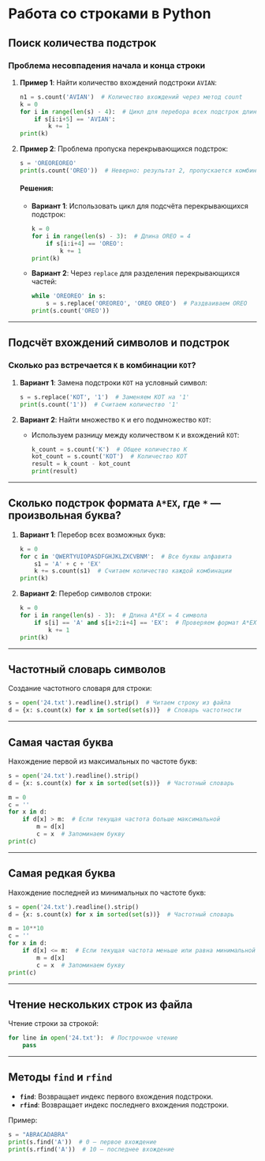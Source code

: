 # Работа со строками в Python

## Поиск количества подстрок

### Проблема несовпадения начала и конца строки
1. **Пример 1**: Найти количество вхождений подстроки `AVIAN`:
   ```python
   n1 = s.count('AVIAN')  # Количество вхождений через метод count
   k = 0 
   for i in range(len(s) - 4):  # Цикл для перебора всех подстрок длиной 5
       if s[i:i+5] == 'AVIAN':
           k += 1
   print(k)
   ```

2. **Пример 2**: Проблема пропуска перекрывающихся подстрок:
   ```python
   s = 'OREOREOREO'
   print(s.count('OREO'))  # Неверно: результат 2, пропускается комбинация в середине
   ```

   #### Решения:
   - **Вариант 1**: Использовать цикл для подсчёта перекрывающихся подстрок:
     ```python
     k = 0
     for i in range(len(s) - 3):  # Длина OREO = 4
         if s[i:i+4] == 'OREO':
             k += 1
     print(k)
     ```

   - **Вариант 2**: Через `replace` для разделения перекрывающихся частей:
     ```python
     while 'OREOREO' in s:
         s = s.replace('OREOREO', 'OREO OREO')  # Раздваиваем OREO
     print(s.count('OREO'))
     ```

---

## Подсчёт вхождений символов и подстрок

### Сколько раз встречается `К` в комбинации `КОТ`?
1. **Вариант 1**: Замена подстроки `КОТ` на условный символ:
   ```python
   s = s.replace('КОТ', '1')  # Заменяем КОТ на '1'
   print(s.count('1'))  # Считаем количество '1'
   ```

2. **Вариант 2**: Найти множество `К` и его подмножество `КОТ`:
   - Используем разницу между количеством `К` и вхождений `КОТ`:
     ```python
     k_count = s.count('К')  # Общее количество К
     kot_count = s.count('КОТ')  # Количество КОТ
     result = k_count - kot_count
     print(result)
     ```

---

## Сколько подстрок формата `A*EX`, где `*` — произвольная буква?

1. **Вариант 1**: Перебор всех возможных букв:
   ```python
   k = 0
   for c in 'QWERTYUIOPASDFGHJKLZXCVBNM':  # Все буквы алфавита
       s1 = 'A' + c + 'EX'
       k += s.count(s1)  # Считаем количество каждой комбинации
   print(k)
   ```

2. **Вариант 2**: Перебор символов строки:
   ```python
   k = 0
   for i in range(len(s) - 3):  # Длина A*EX = 4 символа
       if s[i] == 'A' and s[i+2:i+4] == 'EX':  # Проверяем формат A*EX
           k += 1
   print(k)
   ```

---

## Частотный словарь символов

Создание частотного словаря для строки:
```python
s = open('24.txt').readline().strip()  # Читаем строку из файла
d = {x: s.count(x) for x in sorted(set(s))}  # Словарь частотности
```

---

## Самая частая буква

Нахождение первой из максимальных по частоте букв:
```python
s = open('24.txt').readline().strip()
d = {x: s.count(x) for x in sorted(set(s))}  # Частотный словарь

m = 0
c = ''
for x in d:
    if d[x] > m:  # Если текущая частота больше максимальной
        m = d[x]
        c = x  # Запоминаем букву
print(c)
```

---

## Самая редкая буква

Нахождение последней из минимальных по частоте букв:
```python
s = open('24.txt').readline().strip()
d = {x: s.count(x) for x in sorted(set(s))}  # Частотный словарь

m = 10**10
c = ''
for x in d:
    if d[x] <= m:  # Если текущая частота меньше или равна минимальной
        m = d[x]
        c = x  # Запоминаем букву
print(c)
```

---

## Чтение нескольких строк из файла

Чтение строки за строкой:
```python
for line in open('24.txt'):  # Построчное чтение
    pass
```

---

## Методы `find` и `rfind`

- **`find`**: Возвращает индекс первого вхождения подстроки.
- **`rfind`**: Возвращает индекс последнего вхождения подстроки.

Пример:
```python
s = "ABRACADABRA"
print(s.find('A'))  # 0 — первое вхождение
print(s.rfind('A'))  # 10 — последнее вхождение
```
